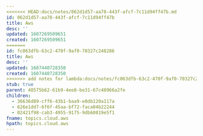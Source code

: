```yaml
---
<<<<<<< HEAD:docs/notes/862d1d57-aa78-443f-afcf-7c11d94ff47b.md
id: 862d1d57-aa78-443f-afcf-7c11d94ff47b
title: Aws
desc: ''
updated: 1607269509651
created: 1607269509651
=======
id: fc063dfb-63c2-470f-9af0-70327c248286
title: Aws
desc: ''
updated: 1607440728350
created: 1607440728350
>>>>>>> add notes for lambda:docs/notes/fc063dfb-63c2-470f-9af0-70327c248286.md
stub: true
parent: 48575b62-61b9-4ee8-be31-67c48966a2fe
children:
  - 36636d89-cff6-43b1-baa9-e0db120a117a
  - 626e1dd7-6f6f-45aa-bf72-faca04b22244
  - 02421f98-cab3-4955-9175-9db60819e5f1
fname: topics.cloud.aws
hpath: topics.cloud.aws
---
```



